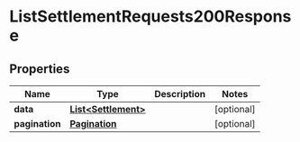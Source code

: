 

# ListSettlementRequests200Response


## Properties

| Name | Type | Description | Notes |
|------------ | ------------- | ------------- | -------------|
|**data** | [**List&lt;Settlement&gt;**](Settlement.md) |  |  [optional] |
|**pagination** | [**Pagination**](Pagination.md) |  |  [optional] |



